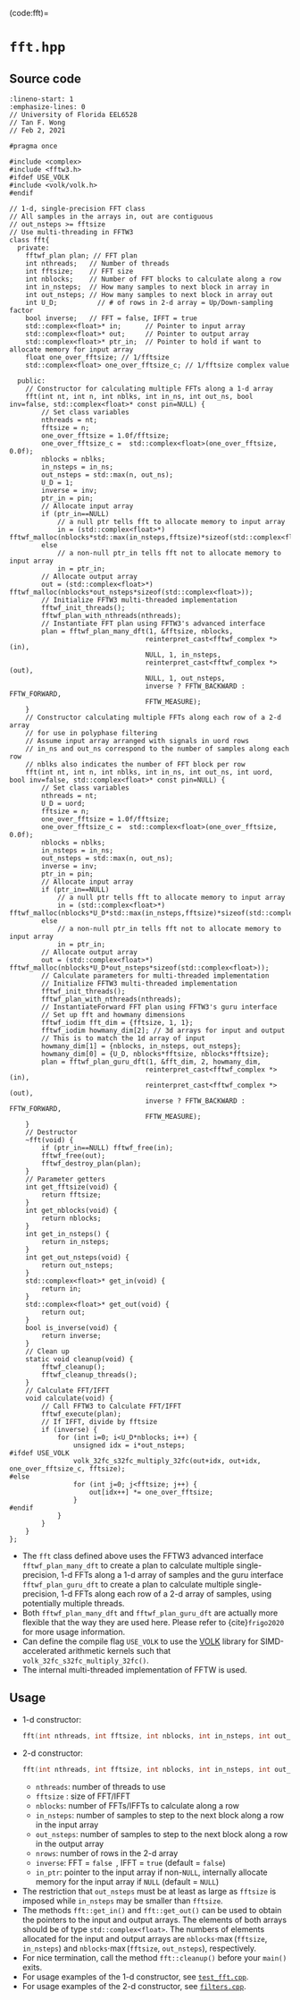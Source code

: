 (code:fft)=
# `fft.hpp`

## Source code
```{code-block}  c++
:lineno-start: 1
:emphasize-lines: 0
// University of Florida EEL6528
// Tan F. Wong
// Feb 2, 2021

#pragma once

#include <complex>
#include <fftw3.h>
#ifdef USE_VOLK
#include <volk/volk.h>
#endif

// 1-d, single-precision FFT class
// All samples in the arrays in, out are contiguous
// out_nsteps >= fftsize
// Use multi-threading in FFTW3
class fft{
  private:
    fftwf_plan plan; // FFT plan
    int nthreads;   // Number of threads
    int fftsize;    // FFT size
    int nblocks;    // Number of FFT blocks to calculate along a row
    int in_nsteps;  // How many samples to next block in array in
    int out_nsteps; // How many samples to next block in array out
    int U_D;          // # of rows in 2-d array = Up/Down-sampling factor
    bool inverse;   // FFT = false, IFFT = true
    std::complex<float>* in;      // Pointer to input array
    std::complex<float>* out;     // Pointer to output array
    std::complex<float>* ptr_in;  // Pointer to hold if want to allocate memory for input array
    float one_over_fftsize; // 1/fftsize
    std::complex<float> one_over_fftsize_c; // 1/fftsize complex value
 
  public:
    // Constructor for calculating multiple FFTs along a 1-d array
    fft(int nt, int n, int nblks, int in_ns, int out_ns, bool inv=false, std::complex<float>* const pin=NULL) {
        // Set class variables
        nthreads = nt;
        fftsize = n;
        one_over_fftsize = 1.0f/fftsize;
        one_over_fftsize_c =  std::complex<float>(one_over_fftsize, 0.0f);
        nblocks = nblks;
        in_nsteps = in_ns;
        out_nsteps = std::max(n, out_ns);
        U_D = 1;
        inverse = inv;
        ptr_in = pin;
        // Allocate input array
        if (ptr_in==NULL) 
            // a null ptr tells fft to allocate memory to input array
            in = (std::complex<float>*) fftwf_malloc(nblocks*std::max(in_nsteps,fftsize)*sizeof(std::complex<float>));
        else
            // a non-null ptr_in tells fft not to allocate memory to input array
            in = ptr_in;
        // Allocate output array
        out = (std::complex<float>*) fftwf_malloc(nblocks*out_nsteps*sizeof(std::complex<float>));
        // Initialize FFTW3 multi-threaded implementation
        fftwf_init_threads();
        fftwf_plan_with_nthreads(nthreads);
        // Instantiate FFT plan using FFTW3's advanced interface 
        plan = fftwf_plan_many_dft(1, &fftsize, nblocks, 
                                  reinterpret_cast<fftwf_complex *>(in), 
                                  NULL, 1, in_nsteps, 
                                  reinterpret_cast<fftwf_complex *>(out), 
                                  NULL, 1, out_nsteps, 
                                  inverse ? FFTW_BACKWARD : FFTW_FORWARD, 
                                  FFTW_MEASURE);
    }
    // Constructor calculating multiple FFTs along each row of a 2-d array
    // for use in polyphase filtering
    // Assume input array arranged with signals in uord rows 
    // in_ns and out_ns correspond to the number of samples along each row
    // nblks also indicates the number of FFT block per row
    fft(int nt, int n, int nblks, int in_ns, int out_ns, int uord, bool inv=false, std::complex<float>* const pin=NULL) {
        // Set class variables
        nthreads = nt;
        U_D = uord;
        fftsize = n;
        one_over_fftsize = 1.0f/fftsize;
        one_over_fftsize_c =  std::complex<float>(one_over_fftsize, 0.0f);
        nblocks = nblks;
        in_nsteps = in_ns;
        out_nsteps = std::max(n, out_ns);
        inverse = inv;
        ptr_in = pin;
        // Allocate input array
        if (ptr_in==NULL) 
            // a null ptr tells fft to allocate memory to input array
            in = (std::complex<float>*) fftwf_malloc(nblocks*U_D*std::max(in_nsteps,fftsize)*sizeof(std::complex<float>));
        else
            // a non-null ptr_in tells fft not to allocate memory to input array
            in = ptr_in;
        // Allocate output array
        out = (std::complex<float>*) fftwf_malloc(nblocks*U_D*out_nsteps*sizeof(std::complex<float>));
        // Calculate parameters for multi-threaded implementation
        // Initialize FFTW3 multi-threaded implementation
        fftwf_init_threads();
        fftwf_plan_with_nthreads(nthreads);
        // InstantiateForward FFT plan using FFTW3's guru interface
        // Set up fft and howmany dimensions
        fftwf_iodim fft_dim = {fftsize, 1, 1};
        fftwf_iodim howmany_dim[2]; // 3d arrays for input and output
        // This is to match the 1d array of input
        howmany_dim[1] = {nblocks, in_nsteps, out_nsteps}; 
        howmany_dim[0] = {U_D, nblocks*fftsize, nblocks*fftsize};
        plan = fftwf_plan_guru_dft(1, &fft_dim, 2, howmany_dim,
                                  reinterpret_cast<fftwf_complex *>(in), 
                                  reinterpret_cast<fftwf_complex *>(out), 
                                  inverse ? FFTW_BACKWARD : FFTW_FORWARD, 
                                  FFTW_MEASURE);
    }
    // Destructor
    ~fft(void) {
        if (ptr_in==NULL) fftwf_free(in);
        fftwf_free(out);
        fftwf_destroy_plan(plan);
    }
    // Parameter getters
    int get_fftsize(void) {
        return fftsize;
    }
    int get_nblocks(void) {
        return nblocks;
    }
    int get_in_nsteps() {
        return in_nsteps;
    }
    int get_out_nsteps(void) {
        return out_nsteps;
    }
    std::complex<float>* get_in(void) {
        return in;
    }
    std::complex<float>* get_out(void) {
        return out;
    }
    bool is_inverse(void) {
        return inverse;
    }
    // Clean up
    static void cleanup(void) {
        fftwf_cleanup();
        fftwf_cleanup_threads();
    }
    // Calculate FFT/IFFT
    void calculate(void) {
        // Call FFTW3 to Calculate FFT/IFFT
        fftwf_execute(plan);
        // If IFFT, divide by fftsize
        if (inverse) {
            for (int i=0; i<U_D*nblocks; i++) {
                unsigned idx = i*out_nsteps;
#ifdef USE_VOLK
                volk_32fc_s32fc_multiply_32fc(out+idx, out+idx, one_over_fftsize_c, fftsize);
#else
                for (int j=0; j<fftsize; j++) {
                    out[idx++] *= one_over_fftsize;
                }
#endif
            }
        }
    }
};
```
* The `fft` class defined above uses the FFTW3 advanced interface
  `fftwf_plan_many_dft` to create a plan to calculate multiple
  single-precision, 1-d FFTs along a 1-d array of samples and the guru
  interface `fftwf_plan_guru_dft` to create a plan to calculate
  multiple single-precision, 1-d FFTs along each row of a 2-d array of
  samples, using potentially multiple threads.
* Both `fftwf_plan_many_dft` and `fftwf_plan_guru_dft` are actually
  more flexible that the way they are used here. Please refer to
  {cite}`frigo2020` for more usage information.
* Can define the compile flag `USE_VOLK` to use the 
  [VOLK](https://www.libvolk.org/) library for SIMD-accelerated
  arithmetic kernels such that `volk_32fc_s32fc_multiply_32fc()`.
* The internal multi-threaded implementation of FFTW is used. 

## Usage
* 1-d constructor: 
  ```c++
  fft(int nthreads, int fftsize, int nblocks, int in_nsteps, int out_nsteps, bool inverse=false, std::complex<float>* const in_ptr=NULL) 
  
  ```
* 2-d constructor: 
  ```c++
  fft(int nthreads, int fftsize, int nblocks, int in_nsteps, int out_nsteps, int nrows, bool inverse=false, std::complex<float>* const in_ptr=NULL) 
  ```
  - `nthreads`: number of threads to use
  - `fftsize` : size of FFT/IFFT
  - `nblocks`: number of FFTs/IFFTs to calculate along a row
  - `in_nsteps`: number of samples to step to the next
      block along a row in the input array
  - `out_nsteps`: number of samples to step to the
      next block along a row in the output array
  - `nrows`: number of rows in the 2-d array
  - `inverse`: FFT = `false `, IFFT = `true` (default = `false`)
  - `in_ptr`: pointer to the input array if non-`NULL`, 
     internally allocate memory for the input array if `NULL` 
     (default = `NULL`)
* The restriction that `out_nsteps` must be at least as large as
  `fftsize` is imposed while `in_nsteps` may be smaller than
  `fftsize`.
* The methods `fft::get_in()` and `fft::get_out()` can be used to
  obtain the pointers to the input and output arrays. The elements of
  both arrays should be of type `std::complex<float>`. The numbers of
  elements allocated for the input and output arrays are
  `nblocks`$\cdot \max($`fftsize`$,$ `in_nsteps`$)$ and `nblocks`$\cdot
  \max($`fftsize`$,$ `out_nsteps`$)$, respectively.
* For nice termination, call the method `fft::cleanup()` before your
  `main()` exits.
* For usage examples of the 1-d constructor, see
  [`test_fft.cpp`](code:test_fft).
* For usage examples of the 2-d constructor, see
  [`filters.cpp`](code:filters_cpp).
